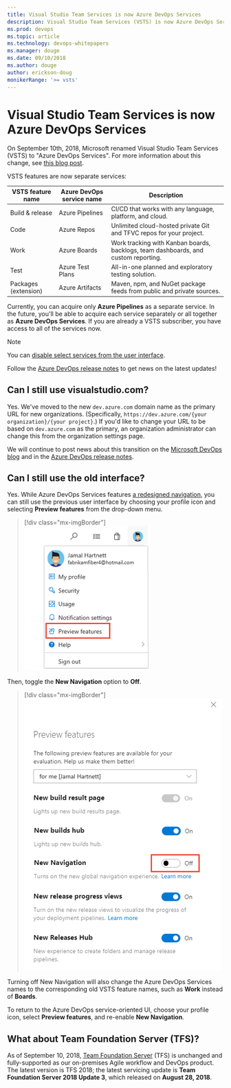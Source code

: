 ```yaml
---
title: Visual Studio Team Services is now Azure DevOps Services
description: Visual Studio Team Services (VSTS) is now Azure DevOps Services
ms.prod: devops
ms.topic: article
ms.technology: devops-whitepapers
ms.manager: douge
ms.date: 09/10/2018
ms.author: douge
author: erickson-doug
monikerRange: '>= vsts'
---
```


# Visual Studio Team Services is now Azure DevOps Services

On September 10th, 2018, Microsoft renamed Visual Studio Team Services (VSTS) to "Azure DevOps Services". For more information about this change, see [this blog post](https://aka.ms/azurevsts).

VSTS features are now separate services:

| VSTS feature name    | Azure DevOps service name | Description |
|----------------------|----------------------|-------------|
| Build & release      | Azure Pipelines      | CI/CD that works with any language, platform, and cloud. |
| Code                 | Azure Repos          | Unlimited cloud-hosted private Git and TFVC repos for your project. |
| Work                 | Azure Boards         | Work tracking with Kanban boards, backlogs, team dashboards, and custom reporting. |
| Test                 | Azure Test Plans     | All-in-one planned and exploratory testing solution. |
| Packages (extension) | Azure Artifacts      | Maven, npm, and NuGet package feeds from public and private sources. |


Currently, you can acquire only **Azure Pipelines** as a separate service. In the future, you'll be able to acquire each service separately or all together as **Azure DevOps Services**. If you are already a VSTS subscriber, you have access to all of the services now.  

> [!NOTE]   
> You can [disable select services from the user interface](../organizations/settings/set-services.md).

Follow the [Azure DevOps release notes](/vsts/release-notes/index) to get news on the latest updates!

## Can I still use visualstudio.com?

Yes. We've moved to the new `dev.azure.com` domain name as the primary URL for new organizations. (Specifically, `https://dev.azure.com/{your organization}/{your project}`.) If you'd like to change your URL to be based on `dev.azure.com` as the primary, an organization administrator can change this from the organization settings page.

We will continue to post news about this transition on the [Microsoft DevOps blog](https://blogs.msdn.microsoft.com/devops/) and in the [Azure DevOps release notes](https://docs.microsoft.com/en-us/vsts/release-notes/index).

## Can I still use the old interface?

Yes. While Azure DevOps Services features [a redesigned navigation](https://na01.safelinks.protection.outlook.com/?url=https%3A%2F%2Fblogs.msdn.microsoft.com%2Fdevops%2F2018%2F06%2F19%2Fnew-navigation%2F&data=02%7C01%7C%7Cdf018290c8a646863ded08d614f21833%7C72f988bf86f141af91ab2d7cd011db47%7C1%7C0%7C636719427348139788&sdata=5pJH93e4i2IYZqgBp48uHTKZDkG5iQnvhFt6fe3qTGE%3D&reserved=0), you can still use the previous user interface by choosing your profile icon and selecting **Preview features** from the drop-down menu.

> [!div class="mx-imgBorder"]  
> ![Open Preview Features](../project/navigation/_img/manage-features/choose-preview-features-vert.png)

Then, toggle the **New Navigation** option to **Off**.

> [!div class="mx-imgBorder"] 
> ![Turning off the new navigation UI](_img/turn-off-new-nav.png)

Turning off New Navigation will also change the Azure DevOps Services names to the corresponding old VSTS feature names, such as **Work** instead of **Boards**.

To return to the Azure DevOps service-oriented UI, choose your profile icon, select **Preview features**, and re-enable **New Navigation**.

## What about Team Foundation Server (TFS)?

As of September 10, 2018, [Team Foundation Server](/tfs/index) (TFS) is unchanged and fully-supported as our on-premises Agile workflow and DevOps product. The latest version is TFS 2018; the latest servicing update is **Team Foundation Server 2018 Update 3**, which released on **August 28, 2018**.
